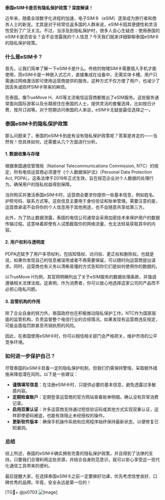 **泰国eSIM卡是否有隐私保护政策？深度解读！**

近年来，随着全球数字化进程的加速，电子SIM卡（eSIM）逐渐成为旅行者和商务人士的新宠。尤其是对于经常往返多国的人群来说，eSIM卡因其便捷性和灵活性受到了广泛关注。不过，当涉及到隐私保护时，很多人会心生疑虑：使用泰国的eSIM卡是否安全？会不会泄露我的个人信息？今天我们就来详细聊聊泰国eSIM卡的隐私保护政策。

### 什么是eSIM卡？

首先，让我们简单了解一下eSIM卡是什么。传统的物理SIM卡需要插入手机才能使用，而eSIM卡是一种嵌入式芯片，直接集成在设备中，无需实体卡槽。用户只需通过网络激活即可使用运营商提供的服务。这种方式不仅方便了用户，也减少了因丢失或损坏SIM卡带来的麻烦。

在泰国，像TrueMove H、AIS等主流电信运营商都推出了eSIM服务。这些服务通常面向国际游客以及长期居住在泰国的人士，提供灵活的套餐选择，比如按日计费、按月订阅等。对于短期访问泰国的人来说，eSIM卡无疑是最佳选择之一。

### 泰国eSIM卡的隐私保护政策

那么问题来了，泰国的eSIM卡到底有没有隐私保护政策呢？答案是肯定的——当然有！但具体如何，还需要从几个方面进行分析。

#### 1. 数据收集与存储
根据泰国通信管理局（National Telecommunications Commission, NTC）的规定，所有电信运营商必须遵守《个人数据保护法》（Personal Data Protection Act, PDPA）。这条法律于2019年正式生效，旨在规范企业对个人数据的处理行为，确保用户的隐私权益得到保障。

当你购买并激活泰国eSIM卡时，运营商会要求你提供一些基本信息，例如姓名、护照号码、联系方式等。这些信息主要用于身份验证和账单管理。需要注意的是，运营商承诺不会将你的个人信息用于其他用途，也不会随意共享给第三方。

此外，为了防止数据泄露，泰国的电信公司通常会采用加密技术来保护用户的数据传输过程。这意味着即使有人试图截取你的网络流量，也无法轻易获取其中的内容。

#### 2. 用户权利与透明度
PDPA还赋予了用户多项权利，包括知情权、访问权、更正权和删除权。也就是说，如果你发现自己的信息被误用或者不再需要保留，可以随时向运营商提出请求。同时，运营商也有义务以清晰易懂的方式告知你它们是如何使用你的数据的。

以TrueMove H为例，其官网明确列出了关于eSIM服务的数据处理条款，并强调遵循相关法律法规。这表明，作为消费者，你可以放心地选择这家公司的产品而不必担心隐私问题。

#### 3. 监管机构的作用
除了企业自身的努力外，泰国政府也在积极推动隐私保护工作。NTC作为国家层面的监管机构，负责监督整个电信行业的合规情况。如果发现有运营商违反规定，可能会面临罚款甚至吊销执照的风险。

因此，在泰国使用eSIM卡时，你可以相信相关部门会严格把关，维护市场的公平竞争环境。

### 如何进一步保护自己？

尽管泰国的eSIM卡具备一定的隐私保护机制，但我们仍需保持警惕，采取额外措施来降低潜在风险。以下是一些建议：

- **谨慎填写信息**：在注册eSIM卡时，只提供必要的基本信息，避免透露过多敏感内容。
- **定期检查账户**：定期登录运营商的官方网站查看账单明细，确认没有异常消费记录。
- **启用双重认证**：许多运营商支持通过短信验证码或其他方式实现双重认证，这样即使密码被盗，也能有效阻止未经授权的操作。
- **更新软件版本**：确保手机操作系统和应用程序始终保持最新状态，以便修复已知漏洞。

### 总结

综上所述，泰国的eSIM卡确实拥有完善的隐私保护政策，并且得到了法律的支持。只要我们合理利用这些资源，并结合自身防范意识，就可以安心享受这一现代化通信工具带来的便利。

最后提醒大家，在选择泰国eSIM卡之前一定要做好功课，优先考虑信誉良好、口碑优秀的品牌。毕竟，安全永远是第一位的！

[TG💪+ @jx0703 ![Image](https://github.com/user-attachments/assets/dbca1d08-cadb-493c-b0ec-ad6f7a83f270)]